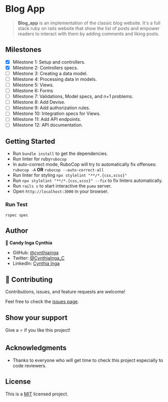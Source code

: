 # Blog App

> **Blog_app** is an implementation of the classic blog website. It's a full stack ruby on rails website that show the list of posts and empower readers to interact with them by adding comments and liking posts.

## Milestones

- [x] Milestone 1: Setup and controllers.
- [x] Milestone 2: Controllers specs.
- [ ] Milestone 3: Creating a data model.
- [ ] Milestone 4: Processing data in models.
- [ ] Milestone 5: Views.
- [ ] Milestone 6: Forms
- [ ] Milestone 7: Validations, Model specs, and n+1 problems.
- [ ] Milestone 8: Add Devise.
- [ ] Milestone 9: Add authorization rules.
- [ ] Milestone 10: Integration specs for Views.
- [ ] Milestone 11: Add API endpoints.
- [ ] Milestone 12: API documentation.

## Getting Started

- Run `bundle install` to get the dependencies.
- Run linter for ruby`rubocop`
- In auto-correct mode, RuboCop will try to automatically fix offenses:
`rubocop -A` **OR** `rubocop --auto-correct-all`
- Run linter for styling `npx stylelint "**/*.{css,scss}"`
- Run `npx stylelint "**/*.{css,scss}" --fix` to fix linters automatically.
- Run `rails s` to start interactive the `puma` server.
- Open `http://localhost:3000` in your browser.

### Run Test

`rspec spec`
## Author

👤 **Candy Inga Cynthia**

- GitHub: [@cynthiainga](https://github.com/cynthiainga)
- Twitter: [@CynthiaInga_C](https://twitter.com/CynthiaInga_C)
- LinkedIn: [Cynthia Inga](https://www.linkedin.com/in/cynthia-inga/)

## 🤝 Contributing

Contributions, issues, and feature requests are welcome!

Feel free to check the [issues page](https://github.com/cynthiainga/blog_app/issues).

## Show your support

Give a ⭐️ if you like this project!

## Acknowledgments

- Thanks to everyone who will get time to check this project especially to code reviewers.
## License

This is a [MIT](./LICENSE) licensed project.